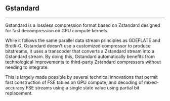 Gstandard
-
********************************************************************************
Gstandard is a lossless compression format based on Zstandard designed for fast
decompression on GPU compute kernels.

While it follows the same parallel data stream principles as GDEFLATE and
Brotli-G, Gstandard doesn't use a customized compressor to produce bitstreams,
it uses a transcoder that converts a Zstandard stream into a Gstandard
stream.  By doing this, Gstandard automatically benefits from technological
improvements to third-party Zstandard compressors without needing to integrate.

This is largely made possible by several technical innovations that permit fast
construction of FSE tables on GPU compute, and decoding of mixed-accuracy FSE
streams using a single state value using partial bit replacement.
